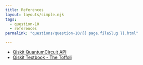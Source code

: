```yaml
---
title: References
layout: layouts/simple.njk
tags:
  - question-10
  - references
permalink: "questions/question-10/{{ page.fileSlug }}.html"

---
```



* [Qiskit QuantumCircuit API](https://qiskit.org/documentation/stubs/qiskit.circuit.QuantumCircuit.html?highlight=quantumcircuit#qiskit.circuit.QuantumCircuit)
* [Qiskit Textbook - The Toffoli](https://learn.qiskit.org/course/ch-gates/basic-circuit-identities#ccx)
